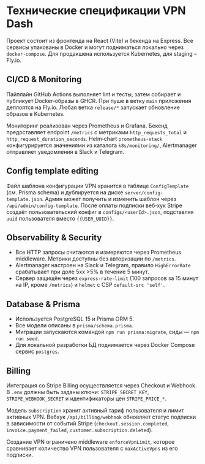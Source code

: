 # Технические спецификации VPN Dash

Проект состоит из фронтенда на React (Vite) и бекенда на Express. Все сервисы упакованы в Docker и могут подниматься локально через `docker-compose`. Для продакшена используется Kubernetes, для staging – Fly.io.

## CI/CD & Monitoring

Пайплайн GitHub Actions выполняет lint и тесты, затем собирает и публикует Docker‑образы в GHCR. При пуше в ветку `main` приложения деплоятся на Fly.io. Любая ветка `release/*` запускает обновление образов в Kubernetes.

Мониторинг реализован через Prometheus и Grafana. Бекенд предоставляет endpoint `/metrics` c метриками `http_requests_total` и `http_request_duration_seconds`. Helm‑chart `prometheus-stack` конфигурируется значениями из каталога `k8s/monitoring/`, Alertmanager отправляет уведомления в Slack и Telegram.

## Config template editing

Файл шаблона конфигурации VPN хранится в таблице `ConfigTemplate` (см. Prisma schema) и дублируется на диске `server/config-template.json`. Админ может получить и изменить шаблон через `/api/admin/config-template`. После оплаты подписки веб‑хук Stripe создаёт пользовательский конфиг в `configs/<userId>.json`, подставляя `uuid` пользователя вместо `{{USER_UUID}}`.

## Observability & Security
- Все HTTP запросы считаются и измеряются через Prometheus middleware. Метрики доступны без авторизации по `/metrics`.
- Alertmanager настроен на Slack и Telegram, правило `HighErrorRate` срабатывает при доле 5xx >5% в течение 5 минут.
- Сервер защищён через `express-rate-limit` (100 запросов за 15 минут на IP, кроме `/metrics`) и `helmet` с CSP `default-src 'self'`.

## Database & Prisma
- Используется PostgreSQL 15 и Prisma ORM 5.
- Все модели описаны в `prisma/schema.prisma`.
- Миграции запускаются командой `npm run prisma:migrate`, сиды — `npm run seed`.
- Для локальной разработки БД поднимается через Docker Compose сервис `postgres`.

## Billing
Интеграция со Stripe Billing осуществляется через Checkout и Webhook. В `.env` должны быть заданы ключи:
`STRIPE_SECRET_KEY`, `STRIPE_WEBHOOK_SECRET` и идентификаторы цен `STRIPE_PRICE_*`.

Модель `Subscription` хранит активный тариф пользователя и лимит активных VPN. Вебхук `/api/billing/webhook` обновляет статус подписки в зависимости от событий Stripe (`checkout.session.completed`, `invoice.payment_failed`, `customer.subscription.deleted`).

Создание VPN ограничено middleware `enforceVpnLimit`, которое сравнивает количество VPN пользователя с `maxActiveVpns` из его подписки.
